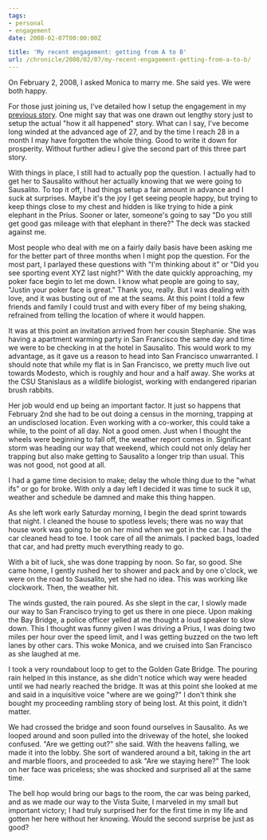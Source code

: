 ```yaml
---
tags:
- personal
- engagement
date: 2008-02-07T00:00:00Z

title: 'My recent engagement: getting from A to B'
url: /chronicle/2008/02/07/my-recent-engagement-getting-from-a-to-b/
---
```


On February 2, 2008, I asked Monica to marry me.  She said yes. We were both happy.

For those just joining us, I've detailed how I setup the engagement in my <a href="http://justinribeiro.com/chronicle/2008/02/06/my-recent-engagement-the-setup/">previous story</a>.  One might say that was one drawn out lengthy story just to setup the actual "how it all happened" story.  What can I say, I've become long winded at the advanced age of 27, and by the time I reach 28 in a month I may have forgotten the whole thing.  Good to write it down for prosperity.  Without further adieu I give the second part of this three part story.

With things in place, I still had to actually pop the question.  I actually had to get her to Sausalito without her actually knowing that we were going to Sausalito.  To top it off, I had things setup a fair amount in advance and I suck at surprises.  Maybe it's the joy I get seeing people happy, but trying to keep things close to my chest and hidden is like trying to hide a pink elephant in the Prius.  Sooner or later, someone's going to say "Do you still get good gas mileage with that elephant in there?"  The deck was stacked against me.

Most people who deal with me on a fairly daily basis have been asking me for the better part of three months when I might pop the question.  For the most part, I parlayed these questions with "I'm thinking about it" or "Did you see sporting event XYZ last night?"  With the date quickly approaching, my poker face begin to let me down.   I know what people are going to say, "Justin your poker face is great."  Thank you, really.  But I was dealing with love, and it was busting out of me at the seams. At this point I told a few friends and family I could trust and with every fiber of my being shaking, refrained from telling the location of where it would happen.

It was at this point an invitation arrived from her cousin Stephanie.  She was having a apartment warming party in San Francisco the same day and time we were to be checking in at the hotel in Sausalito.  This would work to my advantage, as it gave us a reason to head into San Francisco unwarranted.  I should note that while my flat is in San Francisco, we pretty much live out towards Modesto, which is roughly and hour and a half away.  She works at the CSU Stanislaus as a wildlife biologist, working with endangered riparian brush rabbits.

Her job would end up being an important factor.  It just so happens that February 2nd she had to be out doing a census in the morning, trapping at an undisclosed location. Even working with a co-worker, this could take a while, to the point of all day.  Not a good omen. Just when I thought the wheels were beginning to fall off, the weather report comes in.  Significant storm was heading our way that weekend, which could not only delay her trapping but also make getting to Sausalito a longer trip than usual.  This was not good, not good at all.

I had a game time decision to make; delay the whole thing due to the "what ifs" or go for broke.  With only a day left I decided it was time to suck it up, weather and schedule be damned and make this thing happen.

As she left work early Saturday morning, I begin the dead sprint towards that night.  I cleaned the house to spotless levels; there was no way that house work was going to be on her mind when we got in the car.  I had the car cleaned head to toe.  I took care of all the animals.  I packed bags, loaded that car, and had pretty much everything ready to go.

With a bit of luck, she was done trapping by noon.  So far, so good.  She came home, I gently rushed her to shower and pack and by one o'clock, we were on the road to Sausalito, yet she had no idea.  This was working like clockwork.  Then, the weather hit.

The winds gusted, the rain poured.  As she slept in the car, I slowly made our way to San Francisco trying to get us there in one piece.  Upon making the Bay Bridge, a police officer yelled at me thought a loud speaker to slow down.  This I thought was funny given I was driving a Prius, I was doing two miles per hour over the speed limit, and I was getting buzzed on the two left lanes by other cars.  This woke Monica, and we cruised into San Francisco as she laughed at me.

I took a very roundabout loop to get to the Golden Gate Bridge.  The pouring rain helped in this instance, as she didn't notice which way were headed until we had nearly reached the bridge.  It was at this point she looked at me and said in a inquisitive voice "where are we going?"  I don't think she bought my proceeding rambling story of being lost.  At this point, it didn't matter.

We had crossed the bridge and soon found ourselves in Sausalito. As we looped around and soon pulled into the driveway of the hotel, she looked confused.  "Are we getting out?" she said. With the heavens falling, we made it into the lobby.  She sort of wandered around a bit, taking in the art and marble floors, and proceeded to ask "Are we staying here?"  The look on her face was priceless; she was shocked and surprised all at the same time.

The bell hop would bring our bags to the room, the car was being parked, and as we made our way to the Vista Suite, I marveled in my small but important victory; I had truly surprised her for the first time in my life and gotten her here without her knowing.  Would the second surprise be just as good?
